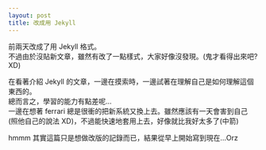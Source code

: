 ```yaml
---
layout: post
title: 改成用 Jekyll
---
```

前兩天改成了用 Jekyll 格式。  
不過由於沒貼新文章，雖然有改了一點樣式，大家好像沒發現。(鬼才看得出來吧? XD)  

在看著介紹 Jekyll 的文章，一邊在摸索時，一邊試著在理解自己是如何理解這個東西的。  
總而言之，學習的能力有點差呢…  
一邊在想著 ferrari 總是很衝的把新系統又換上去。雖然應該有一天會害到自己 (照他自己的說法 XD)，不過能快速地套用上去，好像就比我好太多了(中箭)  

hmmm 其實這篇只是想做改版的記錄而已，結果從早上開始寫到現在…Orz
